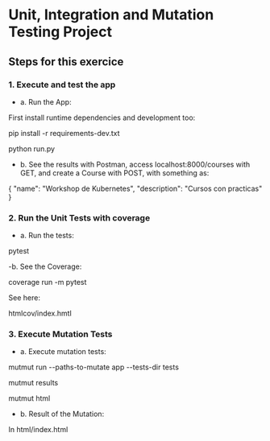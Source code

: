 # Unit, Integration and Mutation Testing Project


## Steps for this exercice

### 1. Execute and test the app

- a. Run the App:

First install runtime dependencies and development too:

pip install -r requirements-dev.txt

python run.py

- b. See the results with Postman, access localhost:8000/courses with GET, and create a Course with POST, with something as:

{
    "name": "Workshop de Kubernetes",
    "description": "Cursos con practicas"
}


### 2. Run the Unit Tests with coverage

- a. Run the tests:

pytest

-b. See the Coverage:

coverage run -m pytest

See here:

htmlcov/index.hmtl


### 3. Execute Mutation Tests

- a. Execute mutation tests:

mutmut run --paths-to-mutate app --tests-dir tests

mutmut results

mutmut html

- b. Result of the Mutation:

In html/index.html

